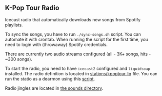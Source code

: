 ## K-Pop Tour Radio

Icecast radio that automatically downloads new songs from Spotify playlists.

To sync the songs, you have to run `./sync-songs.sh` script. You can automate it with crontab.
When running the script for the first time, you need to login with (throwaway) Spotify credentials.

There are currently two audio streams configured (all - 3K+ songs, hits - ~300 songs).

To start the radio, you need to have `icecast2` configured and `liquidsoap` installed. 
The radio definition is located in [stations/kpoptour.liq](stations/kpoptour.liq) file.
You can run the statio as a dearmon using this [script](https://github.com/savonet/liquidsoap-daemon). 

Radio jingles are located in [the sounds directory](sounds).